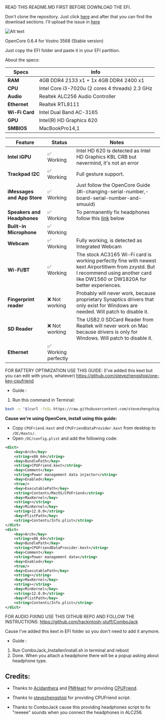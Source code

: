 READ THIS README.MD FIRST BEFORE DOWNLOAD THE EFI.

Don't clone the repository. Just click [here](https://github.com/log1cs/OpenCore-0.6.4-STABLE-Vostro3568/releases) and after that you can find the download sections.
I'll upload the issue in [here](https://github.com/log1cs/OpenCore-STABLE-Vostro3568/issues)

![Alt text](https://user-images.githubusercontent.com/60842977/103176635-fd375e00-48a5-11eb-975c-7d594cb9147a.png)

OpenCore 0.6.4 for Vostro 3568 (Stable version)

Just copy the EFI folder and paste it in your EFI partition.

About the specs:
 
| Specs | Info |
|----------|----------|
| **RAM** | 4GB DDR4 2133 x1 + 1x 4GB DDR4 2400 x1 |
| **CPU** | Intel Core i3-7020u (2 cores 4 threads) 2.3 GHz |
| **Audio** | Realtek ALC256 Audio Controller |
| **Ethernet** | Realtek RTL8111 |
| **Wi-Fi Card** | Intel Dual Band AC-3165 |
| **GPU** | Intel(R) HD Graphics 620 |
| **SMBIOS** | MacBookPro14,1 |



| Feature | Status | Notes |
| ------------- | ------------- | ------------- |
| **Intel iGPU** | ✅ Working | Intel HD 620 is detected as Intel HD Graphics KBL CRB but nevermind, it's not an error |
| **Trackpad I2C** |  ✅ Working | Full gesture support.| 
| **iMessages and App Store** | ✅ Working | Just follow the OpenCore Guide (#ℹ️-changing-serial-number,-board-serial-number-and-smuuid) |
| **Speakers and Headphones** | ✅ Working | To permanently fix headphones follow this [link](https://github.com/hackintosh-stuff/ComboJack) below |
| **Built-in Microphone** | ✅ Working |
| **Webcam** | ✅ Working | Fully working, is detected as Integrated Webcam |
| **Wi-Fi/BT** | ✅ Working | The stock AC3165 Wi-Fi card is working perfectly fine with newest kext Airportitlwm from zxystd. But I recommend using another card like DW1560 or DW1820A for better experiences. |
| **Fingerprint reader** | ❌ Not working | Probably will never work, because proprietary Synaptics drivers that only exist for Windows are needed. Will patch to disable it. |
| **SD Reader** | ❌ Not working | The USB2.0 SDCard Reader from Realtek will never work on Mac because drivers is only for Windows. Will patch to disable it. |
| **Ethernet** | ✅ Working perfectly |


FOR BATTERY OPTIMIZATION USE THIS GUIDE: (I've added this kext but you can edit with yours, whatever)
https://github.com/stevezhengshiqi/one-key-cpufriend 

+ Guide :

1. Run this command in Terminal:

```bash
bash -c "$(curl -fsSL https://raw.githubusercontent.com/stevezhengshiqi/one-key-cpufriend/master/one-key-cpufriend.sh)"
```

**Cause we're using OpenCore, install using this guide:**

  - Copy `CPUFriend.kext` and `CPUFriendDataProvider.kext` from desktop to `/OC/Kexts/`.
  - Open `/OC/config.plist` and add the following code:
```xml
<dict>
    <key>Arch</key>
    <string>x86_64</string>
    <key>BundlePath</key>
    <string>CPUFriend.kext</string>
    <key>Comment</key>
    <string>Power management data injector</string>
    <key>Enabled</key>
    <true/>
    <key>ExecutablePath</key>
    <string>Contents/MacOS/CPUFriend</string>
    <key>MaxKernel</key>
    <string></string>
    <key>MinKernel</key>
    <string>12.0.0</string>
    <key>PlistPath</key>
    <string>Contents/Info.plist</string>
</dict>
<dict>
    <key>Arch</key>
    <string>x86_64</string>
    <key>BundlePath</key>
    <string>CPUFriendDataProvider.kext</string>
    <key>Comment</key>
    <string>Power management data</string>
    <key>Enabled</key>
    <true/>
    <key>ExecutablePath</key>
    <string></string>
    <key>MaxKernel</key>
    <string></string>
    <key>MinKernel</key>
    <string>12.0.0</string>
    <key>PlistPath</key>
    <string>Contents/Info.plist</string>
</dict>
```


FOR AUDIO FIXING USE THIS GITHUB REPO AND FOLLOW THE INSTRUCTIONS: 
https://github.com/hackintosh-stuff/ComboJack

Cause I've added this kext in EFI folder so you don't need to add it anymore.

+ Guide :
1. Run ComboJack_Installer/install.sh in terminal and reboot
2. Done. When you attach a headphone there will be a popup asking about headphone type.

## Credits:

- Thanks to [Acidanthera](https://github.com/acidanthera) and [PMHeart](https://github.com/PMHeart) for providing [CPUFriend](https://github.com/acidanthera/CPUFriend).

- Thanks to [stevezhengshiqi](https://github.com/stevezhengshiqi) for providing CPUFriend script.

- Thanks to ComboJack cause this providing headphones script to fix "reeeee" sounds when you connect the headphones in ALC256.

